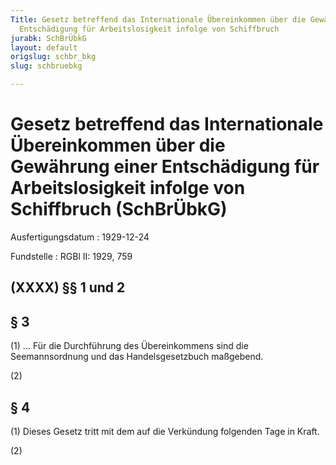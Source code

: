 ```yaml
---
Title: Gesetz betreffend das Internationale Übereinkommen über die Gewährung einer
  Entschädigung für Arbeitslosigkeit infolge von Schiffbruch
jurabk: SchBrÜbkG
layout: default
origslug: schbr_bkg
slug: schbruebkg

---
```


# Gesetz betreffend das Internationale Übereinkommen über die Gewährung einer Entschädigung für Arbeitslosigkeit infolge von Schiffbruch (SchBrÜbkG)

Ausfertigungsdatum
:   1929-12-24

Fundstelle
:   RGBl II: 1929, 759

## (XXXX) §§ 1 und 2

## § 3

(1) ... Für die Durchführung des Übereinkommens sind die
Seemannsordnung              und das Handelsgesetzbuch maßgebend.

(2)

## § 4

(1) Dieses Gesetz tritt mit dem auf die Verkündung folgenden Tage in
Kraft.

(2)

